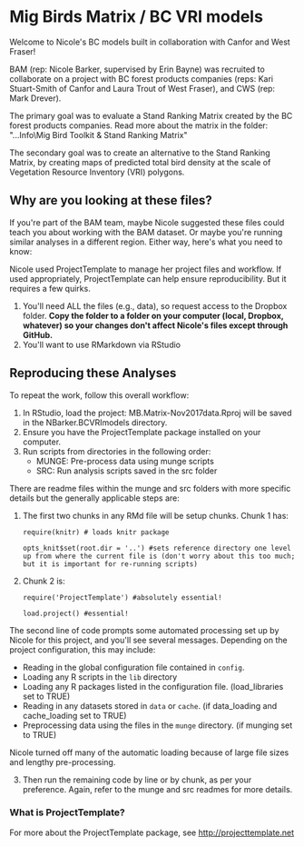 # Mig Birds Matrix / BC VRI models

Welcome to Nicole's BC models built in collaboration with Canfor and West Fraser!

BAM (rep: Nicole Barker, supervised by Erin Bayne) was recruited to collaborate 
on a project with BC forest products companies (reps: Kari Stuart-Smith of Canfor 
and Laura Trout of West Fraser), and CWS (rep: Mark Drever). 

The primary goal was to evaluate a Stand Ranking Matrix created by the BC 
forest products companies. Read more about the matrix in the folder:
"...Info\Mig Bird Toolkit & Stand Ranking Matrix"

The secondary goal was to create an alternative to the Stand Ranking Matrix, 
by creating maps of predicted total bird density at the scale of Vegetation
Resource Inventory (VRI) polygons. 

## Why are you looking at these files? 

If you're part of the BAM team, maybe Nicole suggested these files could teach you about working with the BAM dataset. Or maybe you're running similar analyses in a different region. Either way, here's what you need to know: 

Nicole used ProjectTemplate to manage her project files and workflow. If used appropriately, ProjectTemplate can help ensure reproducibility. But it requires a few quirks. 

1. You'll need ALL the files (e.g., data), so request access to the Dropbox folder. **Copy the folder to a folder on your computer (local, Dropbox, whatever) so your changes don't affect Nicole's files except through GitHub.** 
2. You'll want to use RMarkdown via RStudio

## Reproducing these Analyses
To repeat the work, follow this overall workflow:

1. In RStudio, load the project: MB.Matrix-Nov2017data.Rproj will be saved in the NBarker.BCVRImodels directory. 
2. Ensure you have the ProjectTemplate package installed on your computer. 
3. Run scripts from directories in the following order:
	  * MUNGE: Pre-process data using munge scripts	
	  * SRC: Run analysis scripts saved in the src folder 

There are readme files within the munge and src folders with more specific details but the generally applicable steps are: 

1. The first two chunks in any RMd file will be setup chunks. Chunk 1 has:

	`require(knitr) # loads knitr package`
	
	`opts_knit$set(root.dir = '..') #sets reference directory one level up from where the current file is (don't worry about this too much; but it is important for re-running scripts)`

2. Chunk 2 is:

    `require('ProjectTemplate') #absolutely essential!`

    `load.project() #essential!`

The second line of code prompts some automated processing set up by Nicole for this project, and you'll see several messages. Depending on the project configuration, this may include: 

* Reading in the global configuration file contained in `config`.
* Loading any R scripts in the `lib` directory
* Loading any R packages listed in the configuration file. (load_libraries set to TRUE)
* Reading in any datasets stored in `data` or `cache`.  (if data_loading and cache_loading set to TRUE)
* Preprocessing data using the files in the `munge` directory. (if munging set to TRUE)

Nicole turned off many of the automatic loading because of large file sizes and lengthy pre-processing. 

3. Then run the remaining code by line or by chunk, as per your preference. Again, refer to the munge and src readmes for more details. 


### What is ProjectTemplate?
For more about the ProjectTemplate package, see http://projecttemplate.net
